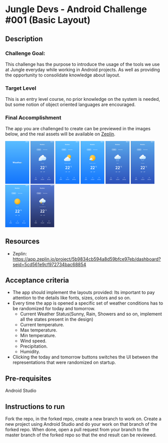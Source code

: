 # Jungle Devs - Android Challenge #001 (Basic Layout)

## Description

### Challenge Goal:
This challenge has the purpose to introduce the usage of the tools we use at Jungle everyday while working in Android
projects. As well as providing the opportunity to consolidate knowledge about layout.
### Target Level
This is an entry level course, no prior knowledge on the system is needed, but some notion of object oriented languages are encouraged.
### Final Accomplishment 
The app you are challenged to create can be previewed in the images below, and the real assets will be available on [Zeplin](https://app.zeplin.io/project/5b9834cb594a8d59bfce97eb/dashboard?seid=5cd561e9cf972734bac68854).

<p float="left">
<img src="/images/SplashScreen.png" height="15%" width="15%"/>
<img src="/images/Cloudy.png" height="15%" width="15%"/>
<img src="/images/MostlyCloudy.png" height="15%" width="15%"/>
<img src="/images/PartlyCloudy.png" height="15%" width="15%" />
<img src="/images/Rain.png" height="15%" width="15%" />
<img src="/images/Showers.png" height="15%" width="15%" />
<img src="/images/Sunny.png" height="15%" width="15%" />
<img src="/images/ThunderStorm.png" height="15%" width="15%" />
</p>

## Resources

- Zeplin: https://app.zeplin.io/project/5b9834cb594a8d59bfce97eb/dashboard?seid=5cd561e9cf972734bac68854

## Acceptance criteria

* The app should implement the layouts provided: Its important to pay attention to the details like fonts, sizes, colors
  and so on.
* Every time the app is opened a specific set of weather conditions has to be randomized for today and tomorrow.
  * Current Weather Status(Sunny, Rain, Showers and so on, implement all the states present in the design)
  * Current temperature.
  * Max temperature.
  * Min temperature.
  * Wind speed.
  * Precipitation.
  * Humidity.
* Clicking the today and tomorrow buttons switches the UI between the representations that were randomized on startup.

## Pre-requisites

Android Studio

## Instructions to run

Fork the repo, in the forked repo, create a new branch to work on. Create a new project using Android Studio and do your work on that branch of the forked repo. When done, open a pull request from your branch to the master branch of the forked repo so that the end result can be reviewed.
